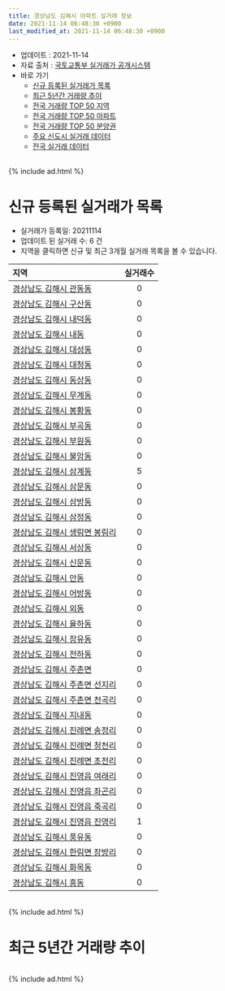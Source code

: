 ```yaml
---
title: 경상남도 김해시 아파트 실거래 정보
date: 2021-11-14 06:48:30 +0900
last_modified_at: 2021-11-14 06:48:30 +0900
---
```


* 업데이트 : 2021-11-14
* 자료 출처 : [국토교통부 실거래가 공개시스템](http://rt.molit.go.kr)
* 바로 가기
    * [신규 등록된 실거래가 목록](#신규-등록된-실거래가-목록)
    * [최근 5년간 거래량 추이](#최근-5년간-거래량-추이)
    * [전국 거래량 TOP 50 지역](https://inasie.github.io/apt-trade-info/최근-3개월-전국에서-가장-거래가-많이-발생한-지역)
    * [전국 거래량 TOP 50 아파트](https://inasie.github.io/apt-trade-info/최근-3개월-전국에서-가장-거래가-많이-발생한-아파트)
    * [전국 거래량 TOP 50 분양권](https://inasie.github.io/apt-trade-info/최근-3개월-전국에서-가장-거래가-많이-발생한-분양권)
    * [주요 신도시 실거래 데이터](https://inasie.github.io/apt-trade-info/주요-신도시)
    * [전국 실거래 데이터](https://inasie.github.io/apt-trade-info/전국)

<br>
{% include ad.html %}
<br>

# 신규 등록된 실거래가 목록
* 실거래가 등록일: 20211114
* 업데이트 된 실거래 수: 6 건
* 지역을 클릭하면 신규 및 최근 3개월 실거래 목록을 볼 수 있습니다.


|지역|실거래수|
|:---|:---:|
|[경상남도 김해시 관동동](https://inasie.github.io/apt-trade-info/경상남도-김해시-관동동)|0|
|[경상남도 김해시 구산동](https://inasie.github.io/apt-trade-info/경상남도-김해시-구산동)|0|
|[경상남도 김해시 내덕동](https://inasie.github.io/apt-trade-info/경상남도-김해시-내덕동)|0|
|[경상남도 김해시 내동](https://inasie.github.io/apt-trade-info/경상남도-김해시-내동)|0|
|[경상남도 김해시 대성동](https://inasie.github.io/apt-trade-info/경상남도-김해시-대성동)|0|
|[경상남도 김해시 대청동](https://inasie.github.io/apt-trade-info/경상남도-김해시-대청동)|0|
|[경상남도 김해시 동상동](https://inasie.github.io/apt-trade-info/경상남도-김해시-동상동)|0|
|[경상남도 김해시 무계동](https://inasie.github.io/apt-trade-info/경상남도-김해시-무계동)|0|
|[경상남도 김해시 봉황동](https://inasie.github.io/apt-trade-info/경상남도-김해시-봉황동)|0|
|[경상남도 김해시 부곡동](https://inasie.github.io/apt-trade-info/경상남도-김해시-부곡동)|0|
|[경상남도 김해시 부원동](https://inasie.github.io/apt-trade-info/경상남도-김해시-부원동)|0|
|[경상남도 김해시 불암동](https://inasie.github.io/apt-trade-info/경상남도-김해시-불암동)|0|
|[경상남도 김해시 삼계동](https://inasie.github.io/apt-trade-info/경상남도-김해시-삼계동)|5|
|[경상남도 김해시 삼문동](https://inasie.github.io/apt-trade-info/경상남도-김해시-삼문동)|0|
|[경상남도 김해시 삼방동](https://inasie.github.io/apt-trade-info/경상남도-김해시-삼방동)|0|
|[경상남도 김해시 삼정동](https://inasie.github.io/apt-trade-info/경상남도-김해시-삼정동)|0|
|[경상남도 김해시 생림면 봉림리](https://inasie.github.io/apt-trade-info/경상남도-김해시-생림면-봉림리)|0|
|[경상남도 김해시 서상동](https://inasie.github.io/apt-trade-info/경상남도-김해시-서상동)|0|
|[경상남도 김해시 신문동](https://inasie.github.io/apt-trade-info/경상남도-김해시-신문동)|0|
|[경상남도 김해시 안동](https://inasie.github.io/apt-trade-info/경상남도-김해시-안동)|0|
|[경상남도 김해시 어방동](https://inasie.github.io/apt-trade-info/경상남도-김해시-어방동)|0|
|[경상남도 김해시 외동](https://inasie.github.io/apt-trade-info/경상남도-김해시-외동)|0|
|[경상남도 김해시 율하동](https://inasie.github.io/apt-trade-info/경상남도-김해시-율하동)|0|
|[경상남도 김해시 장유동](https://inasie.github.io/apt-trade-info/경상남도-김해시-장유동)|0|
|[경상남도 김해시 전하동](https://inasie.github.io/apt-trade-info/경상남도-김해시-전하동)|0|
|[경상남도 김해시 주촌면](https://inasie.github.io/apt-trade-info/경상남도-김해시-주촌면)|0|
|[경상남도 김해시 주촌면 선지리](https://inasie.github.io/apt-trade-info/경상남도-김해시-주촌면-선지리)|0|
|[경상남도 김해시 주촌면 천곡리](https://inasie.github.io/apt-trade-info/경상남도-김해시-주촌면-천곡리)|0|
|[경상남도 김해시 지내동](https://inasie.github.io/apt-trade-info/경상남도-김해시-지내동)|0|
|[경상남도 김해시 진례면 송정리](https://inasie.github.io/apt-trade-info/경상남도-김해시-진례면-송정리)|0|
|[경상남도 김해시 진례면 청천리](https://inasie.github.io/apt-trade-info/경상남도-김해시-진례면-청천리)|0|
|[경상남도 김해시 진례면 초전리](https://inasie.github.io/apt-trade-info/경상남도-김해시-진례면-초전리)|0|
|[경상남도 김해시 진영읍 여래리](https://inasie.github.io/apt-trade-info/경상남도-김해시-진영읍-여래리)|0|
|[경상남도 김해시 진영읍 좌곤리](https://inasie.github.io/apt-trade-info/경상남도-김해시-진영읍-좌곤리)|0|
|[경상남도 김해시 진영읍 죽곡리](https://inasie.github.io/apt-trade-info/경상남도-김해시-진영읍-죽곡리)|0|
|[경상남도 김해시 진영읍 진영리](https://inasie.github.io/apt-trade-info/경상남도-김해시-진영읍-진영리)|1|
|[경상남도 김해시 풍유동](https://inasie.github.io/apt-trade-info/경상남도-김해시-풍유동)|0|
|[경상남도 김해시 한림면 장방리](https://inasie.github.io/apt-trade-info/경상남도-김해시-한림면-장방리)|0|
|[경상남도 김해시 화목동](https://inasie.github.io/apt-trade-info/경상남도-김해시-화목동)|0|
|[경상남도 김해시 흥동](https://inasie.github.io/apt-trade-info/경상남도-김해시-흥동)|0|


<br>
{% include ad.html %}
<br>

# 최근 5년간 거래량 추이


<div style="width:100%;">
    <canvas id="deal_progress" height="200"></canvas>
</div>

<script>
new Chart(document.getElementById("deal_progress"), {
    type: 'line',
    data: {
        labels: ['201611','201612','201701','201702','201703','201704','201705','201706','201707','201708','201709','201710','201711','201712','201801','201802','201803','201804','201805','201806','201807','201808','201809','201810','201811','201812','201901','201902','201903','201904','201905','201906','201907','201908','201909','201910','201911','201912','202001','202002','202003','202004','202005','202006','202007','202008','202009','202010','202011','202012','202101','202102','202103','202104','202105','202106','202107','202108','202109','202110','202111'],
        datasets: [{
            label: '매매',
            pointRadius: 1,
            data: [604, 434, 355, 449, 545, 476, 437, 511, 465, 415, 400, 308, 325, 334, 477, 420, 524, 409, 456, 436, 338, 365, 476, 599, 570, 524, 718, 752, 860, 682, 635, 661, 592, 563, 640, 934, 1178, 923, 640, 793, 525, 603, 814, 982, 824, 1008, 1162, 1143, 2781, 1903, 998, 796, 1110, 2254, 3626, 1920, 1287, 1667, 1261, 972, 131],
            borderColor: "rgba(255, 201, 14, 1)",
            backgroundColor: "rgba(255, 201, 14, 0.5)",
            fill: false,
            lineTension: 0
        },{
            label: '전월세',
            pointRadius: 1,
            data: [429, 483, 428, 565, 522, 485, 553, 539, 605, 459, 516, 397, 478, 500, 530, 444, 531, 481, 511, 465, 423, 388, 359, 496, 419, 498, 655, 652, 734, 689, 609, 722, 762, 651, 646, 776, 726, 637, 596, 703, 548, 537, 512, 610, 606, 522, 496, 485, 578, 617, 558, 790, 591, 997, 962, 759, 683, 651, 603, 595, 104],
            borderColor: "rgba(0, 141, 185, 1)",
            backgroundColor: "rgba(0, 141, 185, 0.5)",
            fill: false,
            lineTension: 0
        }
        ]
    },
    options: {
        responsive: true,
        title: {
            display: false
        },
        tooltips: {
            mode: 'index',
            intersect: false
        },
        hover: {
            mode: 'nearest',
            intersect: true
        },
        scales: {
            xAxes: [{
                display: true,
                scaleLabel: {
                    display: true,
                    labelString: '년/월'
                }
            }],
            yAxes: [{
                display: true,
                ticks: {
                    suggestedMin: 0,
                },
                scaleLabel: {
                    display: true,
                    labelString: '실거래 수'
                }
            }]
        }
    }
});

</script>


<br>
{% include ad.html %}
<br>

